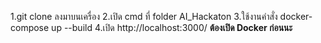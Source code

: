 1.git clone ลงมาบนเครื่อง
2.เปิด cmd ที่ folder AI_Hackaton
3.ใช้งานคำสั่ง docker-compose up --build
4.เปิด http://localhost:3000/
**ต้องเปิด Docker ก่อนนะ**